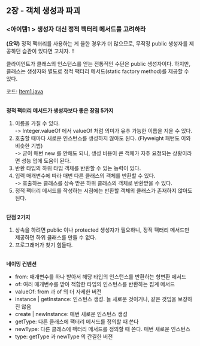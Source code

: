 ## 2장 - 객체 생성과 파괴

### <아이템1 > 생성자 대신 정적 팩터리 메서드를 고려하라

**(요약)** 정적 팩터리를 사용하는 게 율한 경우가 더 많으므로, 무작정 public 생성자를 제공하던 습관이 있다면 고치자. !!

클라이언트가 클래스의 인스턴스를 얻는 전통적인 수단은 public 생성자이다.
하지만, 클래스는 생성자와 별도로 정적 팩터리 메서드(static factory method)를 제공할 수 있다.

코드: [Item1.java](https://github.com/ziippy/EffectiveJava/blob/master/src/chatper2/item1/Item1.java)

<br/>  
<strong>정적 팩터리 메서드가 생성자보다 좋은 장점 5가지</strong>

1. 이름을 가질 수 있다.<br>
  -> Integer.valueOf 에서 valueOf 처럼 의미가 유추 가능한 이름을 지을 수 있다.
2. 호출할 때마다 새로운 인스턴스를 생성하지 않아도 된다. (Flyweight 패턴도 이와 비슷한 기법)<br>
  -> 굳이 매번 new 를 안해도 되니, 생성 비용이 큰 객체가 자주 요청되는 상황이라면 성능 업에 도움이 된다.
3. 반환 타입의 하위 타입 객체를 반환할 수 있는 능력이 있다.
4. 입력 매개변수에 따라 매번 다른 클래스의 객체를 반환할 수 있다.<br>
   -> 호출하는 클래스를 상속 받은 하위 클래스의 객체로 반환받을 수 있다.
5. 정적 팩터리 메서드를 작성하는 시점에는 반환할 객체의 클래스가 존재하지 않아도 된다.

<br/>
<strong>단점 2가지</strong>

1. 상속을 하려면 public 이나 protected 생성자가 필요하니, 정적 팩터리 메서드만 제공하면 하위 클래스를 만들 수 없다.
2. 프로그래머가 찾기 힘들다.

<br/>
<strong>네이밍 컨벤션</strong>

- from: 매개변수를 하나 받아서 해당 타입의 인스턴스를 반환하는 형변환 메서드
- of: 여러 매개변수를 받아 적합한 타입의 인스턴스를 반환하는 집계 메서드
- valueOf: from 과 of 의 더 자세한 버전
- instance | getInstance: 인스턴스 생성. 늘 새로운 것이거나, 같은 것임을 보장하진 않음
- create | newInstance: 매번 새로운 인스턴스 생성
- getType: 다른 클래스에 팩터리 메서드를 정의할 때 쓴다
- newType: 다른 클래스에 팩터리 메서드를 정의할 때 쓴다. 매번 새로운 인스턴스
- type: getType 과 newType 의 간결한 버전



